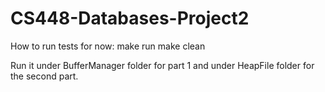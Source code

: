 # CS448-Databases-Project2

How to run tests for now:
make run
make clean

Run it under BufferManager folder for part 1 and under HeapFile
folder for the second part.
